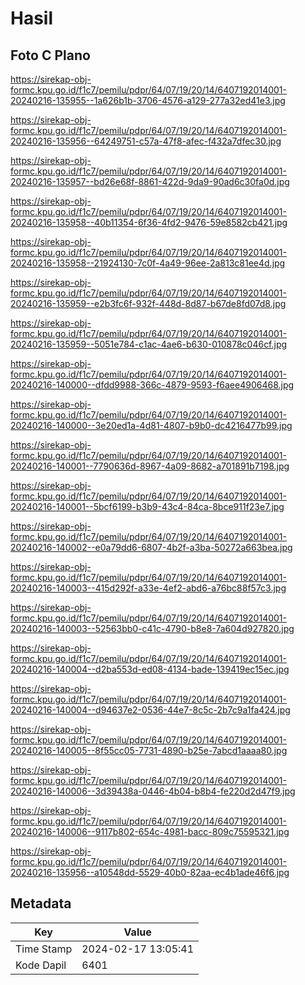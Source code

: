 # Hasil

## Foto C Plano

https://sirekap-obj-formc.kpu.go.id/f1c7/pemilu/pdpr/64/07/19/20/14/6407192014001-20240216-135955--1a626b1b-3706-4576-a129-277a32ed41e3.jpg

https://sirekap-obj-formc.kpu.go.id/f1c7/pemilu/pdpr/64/07/19/20/14/6407192014001-20240216-135956--64249751-c57a-47f8-afec-f432a7dfec30.jpg

https://sirekap-obj-formc.kpu.go.id/f1c7/pemilu/pdpr/64/07/19/20/14/6407192014001-20240216-135957--bd26e68f-8861-422d-9da9-90ad6c30fa0d.jpg

https://sirekap-obj-formc.kpu.go.id/f1c7/pemilu/pdpr/64/07/19/20/14/6407192014001-20240216-135958--40b11354-6f36-4fd2-9476-59e8582cb421.jpg

https://sirekap-obj-formc.kpu.go.id/f1c7/pemilu/pdpr/64/07/19/20/14/6407192014001-20240216-135958--21924130-7c0f-4a49-96ee-2a813c81ee4d.jpg

https://sirekap-obj-formc.kpu.go.id/f1c7/pemilu/pdpr/64/07/19/20/14/6407192014001-20240216-135959--e2b3fc6f-932f-448d-8d87-b67de8fd07d8.jpg

https://sirekap-obj-formc.kpu.go.id/f1c7/pemilu/pdpr/64/07/19/20/14/6407192014001-20240216-135959--5051e784-c1ac-4ae6-b630-010878c046cf.jpg

https://sirekap-obj-formc.kpu.go.id/f1c7/pemilu/pdpr/64/07/19/20/14/6407192014001-20240216-140000--dfdd9988-366c-4879-9593-f6aee4906468.jpg

https://sirekap-obj-formc.kpu.go.id/f1c7/pemilu/pdpr/64/07/19/20/14/6407192014001-20240216-140000--3e20ed1a-4d81-4807-b9b0-dc4216477b99.jpg

https://sirekap-obj-formc.kpu.go.id/f1c7/pemilu/pdpr/64/07/19/20/14/6407192014001-20240216-140001--7790636d-8967-4a09-8682-a701891b7198.jpg

https://sirekap-obj-formc.kpu.go.id/f1c7/pemilu/pdpr/64/07/19/20/14/6407192014001-20240216-140001--5bcf6199-b3b9-43c4-84ca-8bce911f23e7.jpg

https://sirekap-obj-formc.kpu.go.id/f1c7/pemilu/pdpr/64/07/19/20/14/6407192014001-20240216-140002--e0a79dd6-6807-4b2f-a3ba-50272a663bea.jpg

https://sirekap-obj-formc.kpu.go.id/f1c7/pemilu/pdpr/64/07/19/20/14/6407192014001-20240216-140003--415d292f-a33e-4ef2-abd6-a76bc88f57c3.jpg

https://sirekap-obj-formc.kpu.go.id/f1c7/pemilu/pdpr/64/07/19/20/14/6407192014001-20240216-140003--52563bb0-c41c-4790-b8e8-7a604d927820.jpg

https://sirekap-obj-formc.kpu.go.id/f1c7/pemilu/pdpr/64/07/19/20/14/6407192014001-20240216-140004--d2ba553d-ed08-4134-bade-139419ec15ec.jpg

https://sirekap-obj-formc.kpu.go.id/f1c7/pemilu/pdpr/64/07/19/20/14/6407192014001-20240216-140004--d94637e2-0536-44e7-8c5c-2b7c9a1fa424.jpg

https://sirekap-obj-formc.kpu.go.id/f1c7/pemilu/pdpr/64/07/19/20/14/6407192014001-20240216-140005--8f55cc05-7731-4890-b25e-7abcd1aaaa80.jpg

https://sirekap-obj-formc.kpu.go.id/f1c7/pemilu/pdpr/64/07/19/20/14/6407192014001-20240216-140006--3d39438a-0446-4b04-b8b4-fe220d2d47f9.jpg

https://sirekap-obj-formc.kpu.go.id/f1c7/pemilu/pdpr/64/07/19/20/14/6407192014001-20240216-140006--9117b802-654c-4981-bacc-809c75595321.jpg

https://sirekap-obj-formc.kpu.go.id/f1c7/pemilu/pdpr/64/07/19/20/14/6407192014001-20240216-135956--a10548dd-5529-40b0-82aa-ec4b1ade46f6.jpg


## Metadata

| Key        | Value               |
| ---------- | ------------------- |
| Time Stamp | 2024-02-17 13:05:41 |
| Kode Dapil | 6401                |



